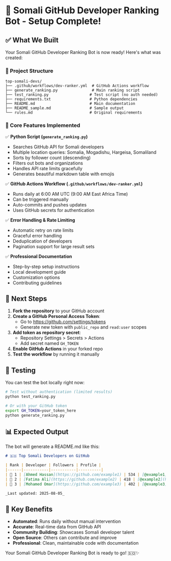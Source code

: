# 🎉 Somali GitHub Developer Ranking Bot - Setup Complete!

## ✅ What We Built

Your Somali GitHub Developer Ranking Bot is now ready! Here's what was created:

### 📁 Project Structure
```
top-somali-devs/
├── .github/workflows/dev-ranker.yml  # GitHub Actions workflow
├── generate_ranking.py               # Main ranking script
├── test_ranking.py                  # Test script (no auth needed)
├── requirements.txt                 # Python dependencies
├── README.md                        # Main documentation
├── README_sample.md                 # Sample output
└── rules.md                         # Original requirements
```

### 🔧 Core Features Implemented

✅ **Python Script (`generate_ranking.py`)**
- Searches GitHub API for Somali developers
- Multiple location queries: Somalia, Mogadishu, Hargeisa, Somaliland
- Sorts by follower count (descending)
- Filters out bots and organizations
- Handles API rate limits gracefully
- Generates beautiful markdown table with emojis

✅ **GitHub Actions Workflow (`.github/workflows/dev-ranker.yml`)**
- Runs daily at 6:00 AM UTC (9:00 AM East Africa Time)
- Can be triggered manually
- Auto-commits and pushes updates
- Uses GitHub secrets for authentication

✅ **Error Handling & Rate Limiting**
- Automatic retry on rate limits
- Graceful error handling
- Deduplication of developers
- Pagination support for large result sets

✅ **Professional Documentation**
- Step-by-step setup instructions
- Local development guide
- Customization options
- Contributing guidelines

## 🚀 Next Steps

1. **Fork the repository** to your GitHub account
2. **Create a GitHub Personal Access Token**:
   - Go to https://github.com/settings/tokens
   - Generate new token with `public_repo` and `read:user` scopes
3. **Add token as repository secret**:
   - Repository Settings > Secrets > Actions
   - Add secret named `GH_TOKEN`
4. **Enable GitHub Actions** in your forked repo
5. **Test the workflow** by running it manually

## 🧪 Testing

You can test the bot locally right now:

```bash
# Test without authentication (limited results)
python test_ranking.py

# Or with your GitHub token
export GH_TOKEN=your_token_here
python generate_ranking.py
```

## 📊 Expected Output

The bot will generate a README.md like this:

```markdown
# 🇸🇴 Top Somali Developers on GitHub

| Rank | Developer | Followers | Profile |
|------|-----------|-----------|----------|
| 🥇 1 | [Ahmed Hassan](https://github.com/example1) | 534 | [@example1](https://github.com/example1) |
| 🥈 2 | [Fatima Ali](https://github.com/example2) | 418 | [@example2](https://github.com/example2) |
| 🥉 3 | [Mohamed Omar](https://github.com/example3) | 402 | [@example3](https://github.com/example3) |

_Last updated: 2025-08-05_
```

## 🎯 Key Benefits

- **Automated**: Runs daily without manual intervention
- **Accurate**: Real-time data from GitHub API
- **Community Building**: Showcases Somali developer talent
- **Open Source**: Others can contribute and improve
- **Professional**: Clean, maintainable code with documentation

Your Somali GitHub Developer Ranking Bot is ready to go! 🇸🇴✨